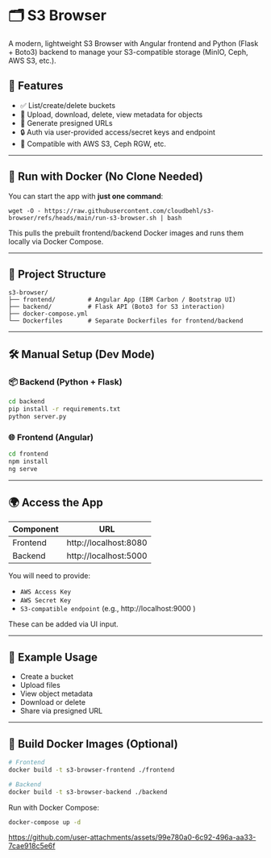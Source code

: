 # 🗂️ S3 Browser

A modern, lightweight S3 Browser with Angular frontend and Python (Flask + Boto3) backend to manage your S3-compatible storage (MinIO, Ceph, AWS S3, etc.).

## 🚀 Features

- ✅ List/create/delete buckets
- 📁 Upload, download, delete, view metadata for objects
- 🔗 Generate presigned URLs
- 🔒 Auth via user-provided access/secret keys and endpoint
- 🧩 Compatible with AWS S3, Ceph RGW, etc.

---

## 🐳 Run with Docker (No Clone Needed)

You can start the app with **just one command**:

```
wget -O - https://raw.githubusercontent.com/cloudbehl/s3-browser/refs/heads/main/run-s3-browser.sh | bash
```

This pulls the prebuilt frontend/backend Docker images and runs them locally via Docker Compose.

---

## 🧱 Project Structure

```text
s3-browser/
├── frontend/         # Angular App (IBM Carbon / Bootstrap UI)
├── backend/          # Flask API (Boto3 for S3 interaction)
├── docker-compose.yml
└── Dockerfiles       # Separate Dockerfiles for frontend/backend
```

---

## 🛠️ Manual Setup (Dev Mode)

### 📦 Backend (Python + Flask)

```bash
cd backend
pip install -r requirements.txt
python server.py
```

### 🌐 Frontend (Angular)

```bash
cd frontend
npm install
ng serve
```

---

## 🌍 Access the App

| Component | URL                    |
|----------|------------------------|
| Frontend | http://localhost:8080       |
| Backend  | http://localhost:5000  |

You will need to provide:
- `AWS Access Key`
- `AWS Secret Key`
- `S3-compatible endpoint` (e.g., http://localhost:9000 )

These can be added via UI input.

---

## 🧪 Example Usage

- Create a bucket
- Upload files
- View object metadata
- Download or delete
- Share via presigned URL

---

## 🧰 Build Docker Images (Optional)

```bash
# Frontend
docker build -t s3-browser-frontend ./frontend

# Backend
docker build -t s3-browser-backend ./backend
```

Run with Docker Compose:

```bash
docker-compose up -d
```



https://github.com/user-attachments/assets/99e780a0-6c92-496a-aa33-7cae918c5e6f


